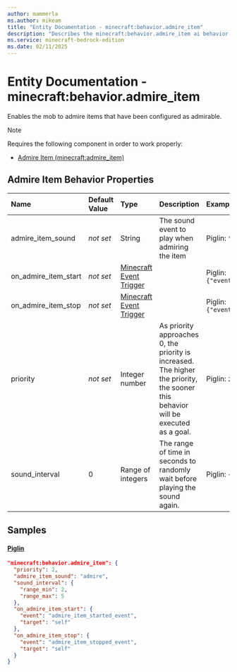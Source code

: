 ```yaml
---
author: mammerla
ms.author: mikeam
title: "Entity Documentation - minecraft:behavior.admire_item"
description: "Describes the minecraft:behavior.admire_item ai behavior component"
ms.service: minecraft-bedrock-edition
ms.date: 02/11/2025 
---
```


# Entity Documentation - minecraft:behavior.admire_item

Enables the mob to admire items that have been configured as admirable.

> [!Note]
> Requires the following component in order to work properly:
> 
> * [Admire Item (minecraft:admire_item)](../EntityComponents/minecraftComponent_admire_item.md)
> 

## Admire Item Behavior Properties

|Name       |Default Value |Type |Description |Example Values |
|:----------|:-------------|:----|:-----------|:------------- |
| admire_item_sound | *not set* | String | The sound event to play when admiring the item | Piglin: `"admire"` | 
| on_admire_item_start | *not set* | [Minecraft Event Trigger](../Definitions/NestedTables/triggers.md) |  | Piglin: `{"event":"admire_item_started_event","target":"self"}` | 
| on_admire_item_stop | *not set* | [Minecraft Event Trigger](../Definitions/NestedTables/triggers.md) |  | Piglin: `{"event":"admire_item_stopped_event","target":"self"}` | 
| priority | *not set* | Integer number | As priority approaches 0, the priority is increased. The higher the priority, the sooner this behavior will be executed as a goal. | Piglin: `2` | 
| sound_interval | 0 | Range of integers | The range of time in seconds to randomly wait before playing the sound again. | Piglin: `{"range_min":2,"range_max":5}` | 

## Samples

#### [Piglin](https://github.com/Mojang/bedrock-samples/tree/preview/behavior_pack/entities/piglin.json)


```json
"minecraft:behavior.admire_item": {
  "priority": 2,
  "admire_item_sound": "admire",
  "sound_interval": {
    "range_min": 2,
    "range_max": 5
  },
  "on_admire_item_start": {
    "event": "admire_item_started_event",
    "target": "self"
  },
  "on_admire_item_stop": {
    "event": "admire_item_stopped_event",
    "target": "self"
  }
}
```
